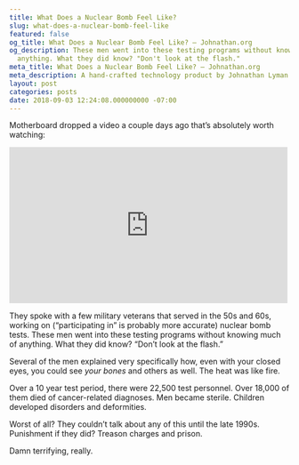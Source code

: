 ```yaml
---
title: What Does a Nuclear Bomb Feel Like?
slug: what-does-a-nuclear-bomb-feel-like
featured: false
og_title: What Does a Nuclear Bomb Feel Like? – Johnathan.org
og_description: These men went into these testing programs without knowing much of
  anything. What they did know? "Don't look at the flash."
meta_title: What Does a Nuclear Bomb Feel Like? – Johnathan.org
meta_description: A hand-crafted technology product by Johnathan Lyman
layout: post
categories: posts
date: 2018-09-03 12:24:08.000000000 -07:00
---
```


Motherboard dropped a video a couple days ago that’s absolutely worth watching:

<iframe loading="lazy" width="500" height="281" src="https://www.youtube.com/embed/Y__dxTaGEp0?feature=oembed" frameborder="0" allow="autoplay; encrypted-media" allowfullscreen=""></iframe>

They spoke with a few military veterans that served in the 50s and 60s, working on (“participating in” is probably more accurate) nuclear bomb tests. These men went into these testing programs without knowing much of anything. What they did know? “Don’t look at the flash.”

Several of the men explained very specifically how, even with your closed eyes, you could see _your bones_ and others as well. The heat was like fire.

Over a 10 year test period, there were 22,500 test personnel. Over 18,000 of them died of cancer-related diagnoses. Men became sterile. Children developed disorders and deformities.

Worst of all? They couldn’t talk about any of this until the late 1990s. Punishment if they did? Treason charges and prison.

Damn terrifying, really.


